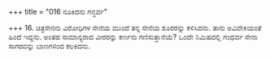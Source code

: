 +++
title = "016 ನೂಕಿದನು ಗನ್ಧರ್ವ"

+++
16. ಚಿತ್ರಸೇನನು ವಿರೋಧಿಗಳ ಸೇನೆಯ ಮುಂದೆ ತನ್ನ ಸೇನೆಯ ಶೂರರನ್ನು  ಕಳಿಸಿದನು. ತಾನು ಅವಿವೇಕಿಯಂತೆ ಹಿಂದೆ ಇದ್ದನು. ಅಂತಹ ಸಾಮಾನ್ಯರಾದ ವೀರರನ್ನು ಕರ್ಣನು ಗಣಿಸುತ್ತಾನೆಯೆ? ಒಂದೇ ನಿಮಿಷದಲ್ಲಿ ಗಂಧರ್ವ ಸೇನಾ ಸಾಗರವನ್ನು ಬಾಣಗಳಿಂದ ಕಲಕಿದನು.